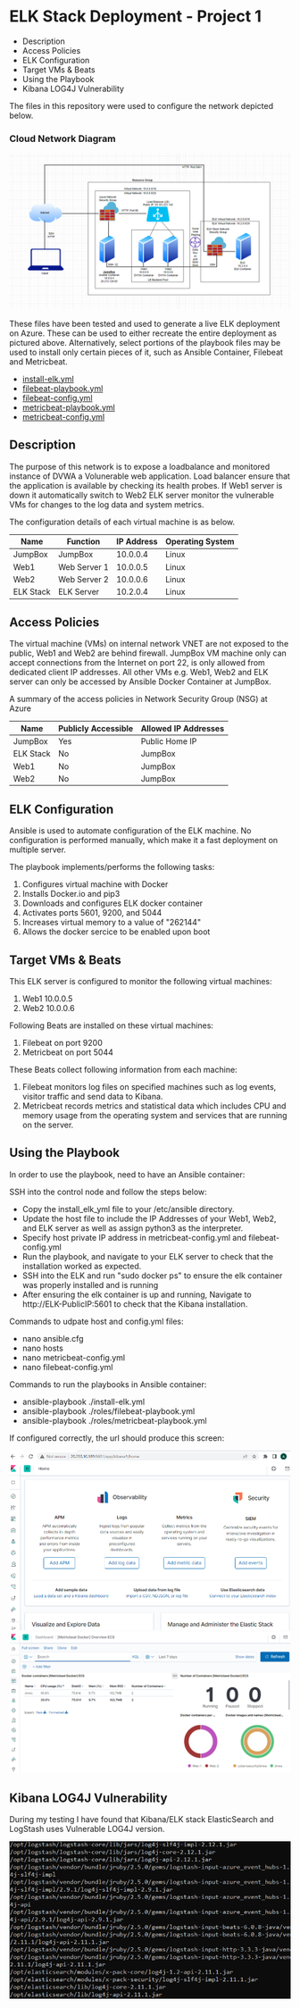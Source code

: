 # ELK Stack Deployment - Project 1

- Description
- Access Policies
- ELK Configuration
- Target VMs & Beats
- Using the Playbook
- Kibana LOG4J Vulnerability

The files in this repository were used to configure the network depicted below.
### Cloud Network Diagram

![Diagram](Diagrams/Network-Diagram-V3.png)

These files have been tested and used to generate a live ELK deployment on Azure. These can be used to either recreate the entire deployment as pictured above. Alternatively, select portions of the playbook files may be used to install only certain pieces of it, such as Ansible Container, Filebeat and Metricbeat.

- [install-elk.yml](Ansible/filebeat-playbook.yml)
- [filebeat-playbook.yml](Ansible/roles/filebeat-playbook.yml)
- [filebeat-config.yml](Ansible/files/filebeat-config.yml)
- [metricbeat-playbook.yml](Ansible/roles/metricbeat-playbook.yml)
- [metricbeat-config.yml](Ansible/files/metricbeat-config.yml)


## Description
The purpose of this network is to expose a loadbalance and monitored instance of DVWA a Volunerable web application. Load balancer ensure that the application is available by checking its health probes. If Web1 server is down it automatically switch to Web2
ELK server monitor the vulnerable VMs for changes to the log data and system metrics.

The configuration details of each virtual machine is as below.

| Name     | Function | IP Address | Operating System |
|----------|----------|------------|------------------|
| JumpBox  | JumpBox      | 10.0.0.4 | Linux            |
| Web1     | Web Server 1 | 10.0.0.5 | Linux            |
| Web2     | Web Server 2 | 10.0.0.6 | Linux            |
| ELK Stack| ELK Server   | 10.2.0.4 | Linux            |

## Access Policies
The virtual machine (VMs) on internal network VNET are not exposed to the public, Web1 and Web2 are behind firewall.
JumpBox VM machine only can accept connections from the Internet on port 22, is only allowed from dedicated client IP addresses.
All other VMs e.g. Web1, Web2 and ELK server can only be accessed by Ansible Docker Container at JumpBox.

A summary of the access policies in Network Security Group (NSG) at Azure

| Name     | Publicly Accessible | Allowed IP Addresses |
|----------|---------------------|----------------------|
| JumpBox   | Yes                 | Public Home IP      |
| ELK Stack | No                  | JumpBox 			|
| Web1      | No                  | JumpBox 			|
| Web2      | No                  | JumpBox 			|

## ELK Configuration

Ansible is used to automate configuration of the ELK machine. No configuration is performed manually, which make it a fast deployment on multiple server. 

The playbook implements/performs the following tasks:
1. Configures virtual machine with Docker
2. Installs Docker.io and pip3
3. Downloads and configures ELK docker container
4. Activates ports 5601, 9200, and 5044
5. Increases virtual memory to a value of "262144"
6. Allows the docker sercice to be enabled upon boot

## Target VMs & Beats
This ELK server is configured to monitor the following virtual machines:
1. Web1 10.0.0.5
2. Web2 10.0.0.6

Following Beats are installed on these virtual machines:
1. Filebeat on port 9200
2. Metricbeat on port 5044

These Beats collect following information from each machine:
1. Filebeat monitors log files on specified machines such as log events, visitor traffic and send data to Kibana.
2. Metricbeat records metrics and statistical data which includes CPU and memory usage from the operating system and services that are running on the server.

## Using the Playbook
In order to use the playbook, need to have an Ansible container: 

SSH into the control node and follow the steps below:
- Copy the install_elk_yml file to your /etc/ansible directory.
- Update the host file to include the IP Addresses of your Web1, Web2, and ELK server as well as assign python3 as the interpreter.
- Specify host private IP address in  metricbeat-config.yml and filebeat-config.yml
- Run the playbook, and navigate to your ELK server to check that the installation worked as expected.
- SSH into the ELK  and run "sudo docker ps" to ensure the elk container was properly installed and is running
- After ensuring the elk container is up and running, Navigate to http://ELK-PublicIP:5601 to check that the Kibana installation. 

Commands to udpate host and config.yml files:
- nano ansible.cfg
- nano hosts
- nano metricbeat-config.yml
- nano filebeat-config.yml

Commands to run the playbooks in Ansible container:
- ansible-playbook ./install-elk.yml
- ansible-playbook ./roles/filebeat-playbook.yml
- ansible-playbook ./roles/metricbeat-playbook.yml

If configured correctly, the url should produce this screen:

![Diagram](Images/kibana-1.png)
![Diagram](Images/kibana-2.png)

## Kibana LOG4J Vulnerability 

During my testing I have found that Kibana/ELK stack ElasticSearch and LogStash uses Vulnerable LOG4J version.

![Diagram](Images/log4j.png)



